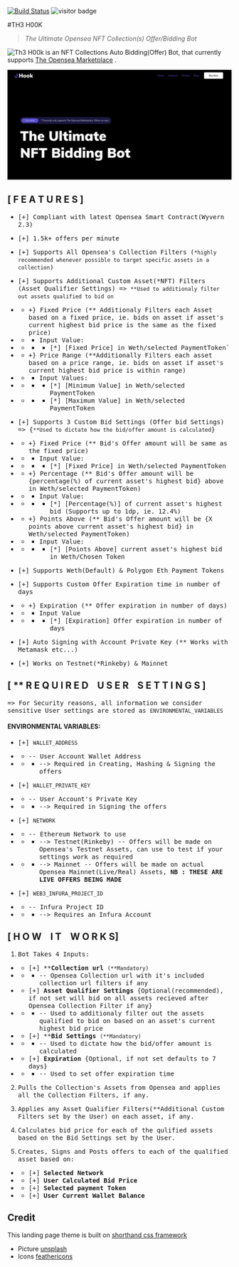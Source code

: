 
[![Build Status](https://travis-ci.org/joemccann/dillinger.svg?branch=master)](https://travis-ci.org/joemccann/dillinger) ![visitor badge](https://visitor-badge.glitch.me/badge?page_id=Capt-734gu3.h00k&left_color=white&right_color=purple&left_text=Pirates)


#TH3 H00K
>_The Ultimate_ _Opensea NFT Collection(s) Offer/Bidding Bot_


![Th3 H00k]() is an NFT Collections Auto Bidding(Offer) Bot, that currently supports [The Opensea Marketplace](https://opensea.io) .

![image](/assets/images/hook.png)


## [ F E A T U R E S ] 
- <samp>[+] Compliant with latest Opensea Smart Contract(Wyvern 2.3)</samp>

- <samp>[+] 1.5k+ offers per minute</samp>

- <samp>[+] Supports All  Opensea's Collection Filters (`*highly recommended whenever possible to target specific assets in a collection`)</samp>

- <samp>[+] Supports Additional Custom Asset(*NFT) Filters  (Asset Qualifier Settings) => `**Used to additionaly filter out assets qualified to bid on`</samp>
- - <samp>+} Fixed Price (** Additionaly Filters each Asset based on a fixed price, ie. bids on asset if asset's current highest bid price is the same as the fixed price)</samp>
- - - <samp>Input Value:</samp>
- - - - <samp>[*] [Fixed Price] in Weth/selected PaymentToken`</samp>

- - <samp>+} Price Range  (**Additionally Filters each asset based on a price range, ie. bids on asset if  asset's current highest bid price is within range)</samp>
- - - <samp>Input Values:</samp>
- - - - <samp>[*] [Minimum Value] in Weth/selected PaymentToken</samp>
- - - - <samp>[*] [Maximum Value] in Weth/selected PaymentToken</samp>

- <samp>[+] Supports 3 Custom Bid Settings (Offer bid Settings) => {`**Used to dictate how the bid/offer amount is calculated`}</samp>
- - <samp>+} Fixed Price (** Bid's Offer amount will be same as the fixed price)</samp>
- - - <samp>Input Value:</samp>
- - - - <samp>[*] [Fixed Price] in Weth/selected PaymentToken</samp>

- - <samp>+} Percentage (** Bid's Offer amount will be {percentage(%) of current asset's highest bid} above in Weth/selected PaymentToken)</samp>
- - - <samp>Input Value:</samp>
- - - - <samp>[*]  [Percentage(%)] of current asset's highest bid (Supports up to 1dp, ie. 12.4%)</samp>

- - <samp>+} Points Above (** Bid's Offer amount will be {X points above current asset's highest bid} in Weth/selected PaymentToken)</samp>
- - - <samp>Input Value:</samp>
- - - - <samp>[*] [Points Above] current asset's highest bid in Weth/Chosen Token</samp>

- <samp>[+] Supports Weth(Default) & Polygon Eth Payment Tokens</samp>

- <samp>[+] Supports Custom Offer Expiration time in number of days</samp>
- - <samp>+} Expiration (** Offer expiration in number of days)</samp>
- - - <samp>Input Value</samp>
- - - - <samp>[*] [Expiration] Offer expiration in number of days</samp>
- <samp>[+] Auto Signing with Account Private Key (** Works with Metamask etc...)</samp>
- <samp>[+] Works on Testnet(*Rinkeby) & Mainnet</samp>


## [ ** R E Q U I R E D&nbsp;&nbsp;&nbsp; U S E R&nbsp;&nbsp;&nbsp; S E T T I N G S ]
<samp>=> For Security reasons, all information we consider sensitive User settings are stored as `ENVIRONMENTAL_VARIABLES`</samp>

#### ENVIRONMENTAL VARIABLES:
- <samp>[+] `WALLET_ADDRESS`</samp>
- - <samp>-- User Account Wallet Address</samp>
- - - <samp>--> Required in Creating, Hashing & Signing the offers</samp>

- <samp>[+] `WALLET_PRIVATE_KEY`</samp>
- - <samp>-- User Account's Private Key</samp>
- - -  <samp>--> Required in Signing the offers</samp>

- <samp>[+] `NETWORK`</samp>
- - <samp>-- Ethereum Network to use</samp>
- - - <samp>--> Testnet(Rinkeby) -- Offers will be made on Opensea's Testnet Assets, can use to test if your settings work as required</samp>
- - - <samp>--> Mainnet --  Offers will be made on actual Opensea Mainnet(Live/Real) Assets, **NB : THESE ARE LIVE OFFERS BEING MADE**</samp>

- <samp>[+] `WEB3_INFURA_PROJECT_ID`</samp>
- - <samp>-- Infura Project ID</samp>
- - - <samp>--> Requires an Infura Account</samp>

## [ H O W&nbsp;&nbsp;&nbsp; I T&nbsp;&nbsp;&nbsp; W O R K S]

1. <samp>Bot Takes 4 Inputs:</samp>
- - <samp>[+] \*\***Collection url** `(**Mandatory)`</samp>
- - - <samp>-- Opensea Collection url with it's included collection url filters if any</samp>

- - <samp>[+] **Asset Qualifier Settings** {Optional(recommended), if not set will bid on all assets recieved after Opensea Collection Filter if any}</samp>
- - - <samp>-- Used to additionaly filter out the assets qualified to bid on based on an asset's current highest bid price</samp>

- - <samp>[+] \*\***Bid Settings** `(**Mandatory)`</samp>
- - - <samp>-- Used to dictate how the bid/offer amount is calculated</samp>

- - <samp>[+] **Expiration** {Optional, if not set defaults to 7 days}</samp>
- - - <samp>-- Used to set offer expiration time</samp>


2. <samp>Pulls the Collection's Assets from Opensea and applies all the Collection Filters, if any.</samp>


3. <samp>Applies any Asset Qualifier Filters(\*\*Additional Custom Filters set by the User) on each asset, if any.</samp>

4. <samp>Calculates bid price for each of the qulified assets based on the Bid Settings set by the User.</samp>

5. <samp>Creates, Signs and Posts offers to each of the qualified asset based on:</samp>
- - <samp>[+] **Selected Network**</samp>
- - <samp>[+] **User Calculated Bid Price**</samp>
- - <samp>[+] **Selected payment Token**</samp>
- - <samp>[+] **User Current Wallet Balance**</samp>




## Credit

This landing page theme is built on [shorthand css framework](https://github.com/shorthandcss/shorthand)



* Picture [unsplash](https://unsplash.com)
* Icons [feathericons](https://feathericons.com)

